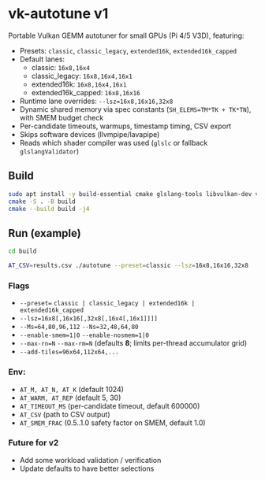 # vk-autotune v1

Portable Vulkan GEMM autotuner for small GPUs (Pi 4/5 V3D), featuring:
- Presets: `classic`, `classic_legacy`, `extended16k`, `extended16k_capped`
- Default lanes:
  - classic: `16x8,16x4`
  - classic_legacy: `16x8,16x4,16x1`
  - extended16k: `16x8,16x4,16x1`
  - extended16k_capped: `16x8,16x16`
- Runtime lane overrides: `--lsz=16x8,16x16,32x8`
- Dynamic shared memory via spec constants (`SH_ELEMS=TM*TK + TK*TN`), with SMEM budget check
- Per-candidate timeouts, warmups, timestamp timing, CSV export
- Skips software devices (llvmpipe/lavapipe)
- Reads which shader compiler was used (`glslc` or fallback `glslangValidator`)

## Build
```bash
sudo apt install -y build-essential cmake glslang-tools libvulkan-dev vulkan-tools
cmake -S . -B build
cmake --build build -j4
```

## Run (example)
```bash
cd build

AT_CSV=results.csv ./autotune --preset=classic --lsz=16x8,16x16,32x8
```

### Flags
- `--preset=` `classic | classic_legacy | extended16k | extended16k_capped`
- `--lsz=16x8[,16x16[,32x8[,16x4[,16x1]]]]`
- `--Ms=64,80,96,112`  `--Ns=32,48,64,80`
- `--enable-smem=1|0`  `--enable-nosmem=1|0`
- `--max-rn=N` `--max-rm=N`  (defaults **8**; limits per-thread accumulator grid)
- `--add-tiles=96x64,112x64,...`

### Env:
- `AT_M, AT_N, AT_K` (default 1024)
- `AT_WARM, AT_REP` (default 5, 30)
- `AT_TIMEOUT_MS` (per-candidate timeout, default 600000)
- `AT_CSV` (path to CSV output)
- `AT_SMEM_FRAC` (0.5..1.0 safety factor on SMEM, default 1.0)

### Future for v2
* Add some workload validation / verification
* Update defaults to have better selections

